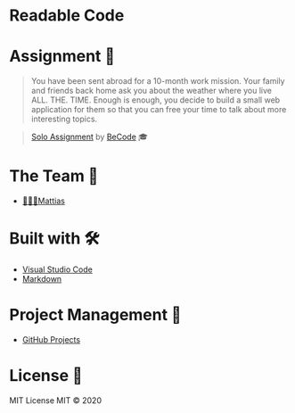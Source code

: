 # Readable Code

# Assignment 📝

> You have been sent abroad for a 10-month work mission. Your family and friends back home ask you about the weather where you live ALL. THE. TIME.
> Enough is enough, you decide to build a small web application for them so that you can free your time to talk about more interesting topics.

> [Solo Assignment](https://github.com/becodeorg/gnt-yu-3-21/tree/master/2.The-Hill/4.Weather-App) by [BeCode](https://becode.org/) 🎓

# The Team 👥

- [👨🏼‍💻Mattias](https://github.com/WiseCoding/)

# Built with 🛠

- [Visual Studio Code](https://code.visualstudio.com/)
- [Markdown](https://www.markdownguide.org/)

# Project Management 🔎

- [GitHub Projects](https://github.com/WiseCoding/weather-app/projects/1)

# License 📎

MIT License
MIT © 2020
